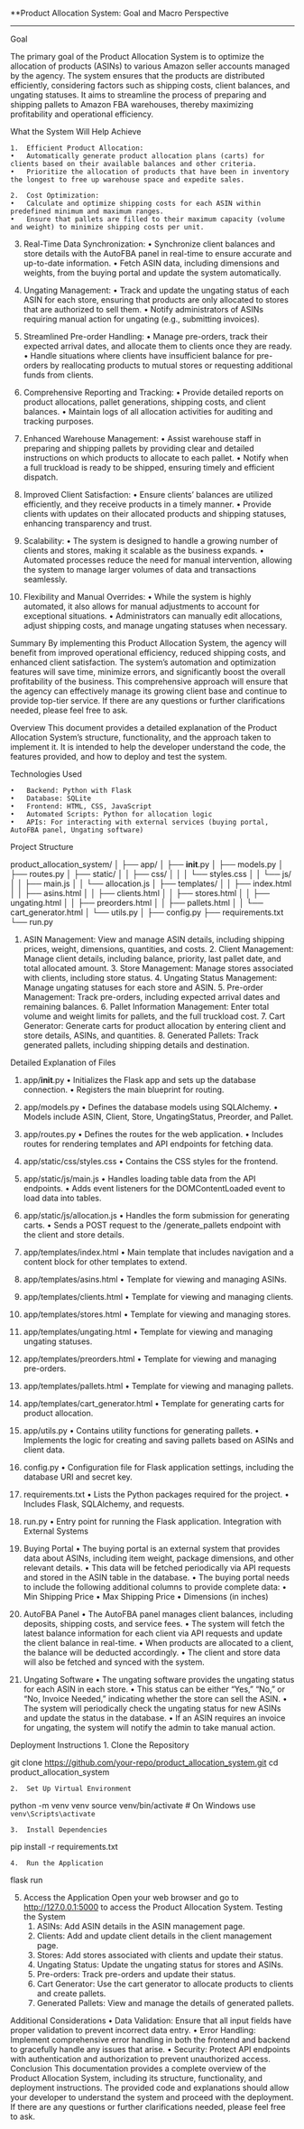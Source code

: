 **Product Allocation System: Goal and Macro Perspective
******
Goal

The primary goal of the Product Allocation System is to optimize the allocation of products (ASINs) to various Amazon seller accounts managed by the agency. The system ensures that the products are distributed efficiently, considering factors such as shipping costs, client balances, and ungating statuses. It aims to streamline the process of preparing and shipping pallets to Amazon FBA warehouses, thereby maximizing profitability and operational efficiency.

What the System Will Help Achieve

	1.	Efficient Product Allocation:
	•	Automatically generate product allocation plans (carts) for clients based on their available balances and other criteria.
	•	Prioritize the allocation of products that have been in inventory the longest to free up warehouse space and expedite sales.
 
	2.	Cost Optimization:
	•	Calculate and optimize shipping costs for each ASIN within predefined minimum and maximum ranges.
	•	Ensure that pallets are filled to their maximum capacity (volume and weight) to minimize shipping costs per unit.

 3.	Real-Time Data Synchronization:
	•	Synchronize client balances and store details with the AutoFBA panel in real-time to ensure accurate and up-to-date information.
	•	Fetch ASIN data, including dimensions and weights, from the buying portal and update the system automatically.
	
 4.	Ungating Management:
	•	Track and update the ungating status of each ASIN for each store, ensuring that products are only allocated to stores that are authorized to sell them.
	•	Notify administrators of ASINs requiring manual action for ungating (e.g., submitting invoices).

 5.	Streamlined Pre-order Handling:
	•	Manage pre-orders, track their expected arrival dates, and allocate them to clients once they are ready.
	•	Handle situations where clients have insufficient balance for pre-orders by reallocating products to mutual stores or requesting additional funds from clients.

 6.	Comprehensive Reporting and Tracking:
	•	Provide detailed reports on product allocations, pallet generations, shipping costs, and client balances.
	•	Maintain logs of all allocation activities for auditing and tracking purposes.
	
 7.	Enhanced Warehouse Management:
	•	Assist warehouse staff in preparing and shipping pallets by providing clear and detailed instructions on which products to allocate to each pallet.
	•	Notify when a full truckload is ready to be shipped, ensuring timely and efficient dispatch.

 8.	Improved Client Satisfaction:
	•	Ensure clients’ balances are utilized efficiently, and they receive products in a timely manner.
	•	Provide clients with updates on their allocated products and shipping statuses, enhancing transparency and trust.

 9.	Scalability:
	•	The system is designed to handle a growing number of clients and stores, making it scalable as the business expands.
	•	Automated processes reduce the need for manual intervention, allowing the system to manage larger volumes of data and transactions seamlessly.

 10.	Flexibility and Manual Overrides:
	•	While the system is highly automated, it also allows for manual adjustments to account for exceptional situations.
	•	Administrators can manually edit allocations, adjust shipping costs, and manage ungating statuses when necessary.

Summary
By implementing this Product Allocation System, the agency will benefit from improved operational efficiency, reduced shipping costs, and enhanced client satisfaction. The system’s automation and optimization features will save time, minimize errors, and significantly boost the overall profitability of the business. This comprehensive approach will ensure that the agency can effectively manage its growing client base and continue to provide top-tier service.
If there are any questions or further clarifications needed, please feel free to ask.


Overview
This document provides a detailed explanation of the Product Allocation System’s structure, functionality, and the approach taken to implement it. It is intended to help the developer understand the code, the features provided, and how to deploy and test the system.

Technologies Used

	•	Backend: Python with Flask
	•	Database: SQLite
	•	Frontend: HTML, CSS, JavaScript
	•	Automated Scripts: Python for allocation logic
	•	APIs: For interacting with external services (buying portal, AutoFBA panel, Ungating software)

Project Structure

product_allocation_system/
│
├── app/
│   ├── __init__.py
│   ├── models.py
│   ├── routes.py
│   ├── static/
│   │   ├── css/
│   │   │   └── styles.css
│   │   └── js/
│   │       ├── main.js
│   │       └── allocation.js
│   ├── templates/
│   │   ├── index.html
│   │   ├── asins.html
│   │   ├── clients.html
│   │   ├── stores.html
│   │   ├── ungating.html
│   │   ├── preorders.html
│   │   ├── pallets.html
│   │   └── cart_generator.html
│   └── utils.py
│
├── config.py
├── requirements.txt
└── run.py








  1.	ASIN Management: View and manage ASIN details, including shipping prices, weight, dimensions, quantities, and costs.
	2.	Client Management: Manage client details, including balance, priority, last pallet date, and total allocated amount.
	3.	Store Management: Manage stores associated with clients, including store status.
	4.	Ungating Status Management: Manage ungating statuses for each store and ASIN.
	5.	Pre-order Management: Track pre-orders, including expected arrival dates and remaining balances.
	6.	Pallet Information Management: Enter total volume and weight limits for pallets, and the full truckload cost.
	7.	Cart Generator: Generate carts for product allocation by entering client and store details, ASINs, and quantities.
	8.	Generated Pallets: Track generated pallets, including shipping details and destination.


Detailed Explanation of Files

1. app/__init__.py
	•	Initializes the Flask app and sets up the database connection.
	•	Registers the main blueprint for routing.

2. app/models.py
	•	Defines the database models using SQLAlchemy.
	•	Models include ASIN, Client, Store, UngatingStatus, Preorder, and Pallet.

3. app/routes.py
	•	Defines the routes for the web application.
	•	Includes routes for rendering templates and API endpoints for fetching data.

4. app/static/css/styles.css
	•	Contains the CSS styles for the frontend.

5. app/static/js/main.js
	•	Handles loading table data from the API endpoints.
	•	Adds event listeners for the DOMContentLoaded event to load data into tables.

6. app/static/js/allocation.js
	•	Handles the form submission for generating carts.
	•	Sends a POST request to the /generate_pallets endpoint with the client and store details.

7. app/templates/index.html
	•	Main template that includes navigation and a content block for other templates to extend.

8. app/templates/asins.html
	•	Template for viewing and managing ASINs.

9. app/templates/clients.html
	•	Template for viewing and managing clients.

10. app/templates/stores.html
	•	Template for viewing and managing stores.

11. app/templates/ungating.html
	•	Template for viewing and managing ungating statuses.

12. app/templates/preorders.html
	•	Template for viewing and managing pre-orders.

13. app/templates/pallets.html
	•	Template for viewing and managing pallets.

14. app/templates/cart_generator.html
	•	Template for generating carts for product allocation.

15. app/utils.py
	•	Contains utility functions for generating pallets.
	•	Implements the logic for creating and saving pallets based on ASINs and client data.

16. config.py
	•	Configuration file for Flask application settings, including the database URI and secret key.

17. requirements.txt
	•	Lists the Python packages required for the project.
	•	Includes Flask, SQLAlchemy, and requests.

18. run.py
	•	Entry point for running the Flask application.
Integration with External Systems

1. Buying Portal
	•	The buying portal is an external system that provides data about ASINs, including item weight, package dimensions, and other relevant details.
	•	This data will be fetched periodically via API requests and stored in the ASIN table in the database.
	•	The buying portal needs to include the following additional columns to provide complete data:
	•	Min Shipping Price
	•	Max Shipping Price
	•	Dimensions (in inches)

2. AutoFBA Panel
	•	The AutoFBA panel manages client balances, including deposits, shipping costs, and service fees.
	•	The system will fetch the latest balance information for each client via API requests and update the client balance in real-time.
	•	When products are allocated to a client, the balance will be deducted accordingly.
	•	The client and store data will also be fetched and synced with the system.

3. Ungating Software
	•	The ungating software provides the ungating status for each ASIN in each store.
	•	This status can be either “Yes,” “No,” or “No, Invoice Needed,” indicating whether the store can sell the ASIN.
	•	The system will periodically check the ungating status for new ASINs and update the status in the database.
	•	If an ASIN requires an invoice for ungating, the system will notify the admin to take manual action.

Deployment Instructions
	1.	Clone the Repository

git clone https://github.com/your-repo/product_allocation_system.git
cd product_allocation_system

	2.	Set Up Virtual Environment
python -m venv venv
source venv/bin/activate  # On Windows use `venv\Scripts\activate`


	3.	Install Dependencies
pip install -r requirements.txt

	4.	Run the Application
flask run

5.	Access the Application
Open your web browser and go to http://127.0.0.1:5000 to access the Product Allocation System.
Testing the System
	1.	ASINs: Add ASIN details in the ASIN management page.
	2.	Clients: Add and update client details in the client management page.
	3.	Stores: Add stores associated with clients and update their status.
	4.	Ungating Status: Update the ungating status for stores and ASINs.
	5.	Pre-orders: Track pre-orders and update their status.
	6.	Cart Generator: Use the cart generator to allocate products to clients and create pallets.
	7.	Generated Pallets: View and manage the details of generated pallets.

Additional Considerations
	•	Data Validation: Ensure that all input fields have proper validation to prevent incorrect data entry.
	•	Error Handling: Implement comprehensive error handling in both the frontend and backend to gracefully handle any issues that arise.
	•	Security: Protect API endpoints with authentication and authorization to prevent unauthorized access.
Conclusion
This documentation provides a complete overview of the Product Allocation System, including its structure, functionality, and deployment instructions. The provided code and explanations should allow your developer to understand the system and proceed with the deployment. If there are any questions or further clarifications needed, please feel free to ask.



